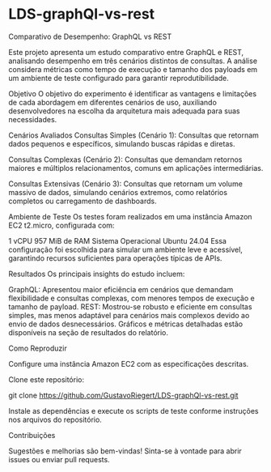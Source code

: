 # LDS-graphQl-vs-rest
Comparativo de Desempenho: GraphQL vs REST

Este projeto apresenta um estudo comparativo entre GraphQL e REST, analisando desempenho em três cenários distintos de consultas. A análise considera métricas como tempo de execução e tamanho dos payloads em um ambiente de teste configurado para garantir reprodutibilidade.

Objetivo
O objetivo do experimento é identificar as vantagens e limitações de cada abordagem em diferentes cenários de uso, auxiliando desenvolvedores na escolha da arquitetura mais adequada para suas necessidades.

Cenários Avaliados
Consultas Simples (Cenário 1):
Consultas que retornam dados pequenos e específicos, simulando buscas rápidas e diretas.

Consultas Complexas (Cenário 2):
Consultas que demandam retornos maiores e múltiplos relacionamentos, comuns em aplicações intermediárias.

Consultas Extensivas (Cenário 3):
Consultas que retornam um volume massivo de dados, simulando cenários extremos, como relatórios completos ou carregamento de dashboards.

Ambiente de Teste
Os testes foram realizados em uma instância Amazon EC2 t2.micro, configurada com:

1 vCPU
957 MiB de RAM
Sistema Operacional Ubuntu 24.04
Essa configuração foi escolhida para simular um ambiente leve e acessível, garantindo recursos suficientes para operações típicas de APIs.

Resultados
Os principais insights do estudo incluem:

GraphQL: Apresentou maior eficiência em cenários que demandam flexibilidade e consultas complexas, com menores tempos de execução e tamanho de payload.
REST: Mostrou-se robusto e eficiente em consultas simples, mas menos adaptável para cenários mais complexos devido ao envio de dados desnecessários.
Gráficos e métricas detalhadas estão disponíveis na seção de resultados do relatório.

Como Reproduzir

Configure uma instância Amazon EC2 com as especificações descritas.

Clone este repositório:

git clone https://github.com/GustavoRiegert/LDS-graphQl-vs-rest.git

Instale as dependências e execute os scripts de teste conforme instruções nos arquivos do repositório.

Contribuições

Sugestões e melhorias são bem-vindas! Sinta-se à vontade para abrir issues ou enviar pull requests.
